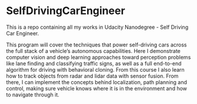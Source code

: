 # SelfDrivingCarEngineer
This is a repo containing all my works in Udacity Nanodegree - Self Driving Car Engineer.

This program will cover the techniques that power self-driving cars across the full stack of a vehicle’s autonomous capabilities.
Here I demonstrate computer vision and deep learning approaches toward perception problems like lane finding
and classifying traffic signs, as well as a full end-to-end algorithm for driving with behavioral cloning. From this course I also learn
how to track objects from radar and lidar data with sensor fusion. From there, I can implement the concepts behind
localization, path planning and control, making sure vehicle knows where it is in the environment and how to navigate
through it.

